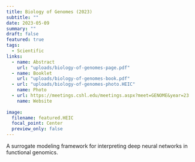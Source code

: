 ```yaml
---
title: Biology of Genomes (2023)
subtitle: ""
date: 2023-05-09
summary: ""
draft: false
featured: true
tags:
  - Scientific
links:
  - name: Abstract
    url: "uploads/biology-of-genomes-page.pdf"
  - name: Booklet
    url: "uploads/biology-of-genomes-book.pdf"
  - url: "uploads/biology-of-genomes-photo.HEIC"
    name: Photo
  - url: https://meetings.cshl.edu/meetings.aspx?meet=GENOME&year=23
    name: Website
    
image:
  filename: featured.HEIC
  focal_point: Center
  preview_only: false
---
```


A surrogate modeling framework for interpreting deep neural networks in functional genomics.
